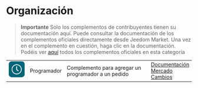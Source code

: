 
# Organización


>**Importante**
>Solo los complementos de contribuyentes tienen su documentación aquí. Puede consultar la documentación de los complementos oficiales directamente desde Jeedom Market. Una vez en el complemento en cuestión, haga clic en la documentación.
>Podéis ver [aquí](https://market.jeedom.com/index.php?v=d&p=market&type=plugin&categorie=organization) todos los complementos oficiales en esta categoría


| | | | |
|--- | --- | --- | ---|
|<img src="programmateur/programmateur_icon.png" class="pluginLogo" width="100" />|Programador|Complemento para agregar un programador a un pedido|[Documentación](https://caelion.github.io/jeedom-plugins-documentation/Programador/es_ES/)<br/>[Mercado](https://market.jeedom.com/index.php?v=d&p=market_display&id=3942)<br/>[Cambios](https://caelion.github.io/jeedom-plugins-documentation/Programador/es_ES/changelog)|
